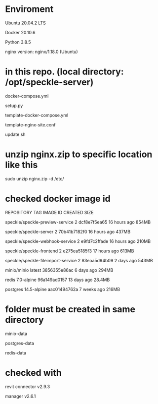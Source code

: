 # Enviroment

Ubuntu 20.04.2 LTS

Docker 20.10.6

Python 3.8.5

nginx version: nginx/1.18.0 (Ubuntu)

# in this repo. (local directory: /opt/speckle-server)

docker-compose.yml

setup.py

template-docker-compose.yml

template-nginx-site.conf

update.sh

# unzip nginx.zip to specific location like this

sudo unzip nginx.zip -d /etc/

# checked docker image id

REPOSITORY                           TAG           IMAGE ID       CREATED         SIZE

speckle/speckle-preview-service      2             dcf8e7f5ea65   16 hours ago    854MB

speckle/speckle-server               2             70b41b7182f0   16 hours ago    437MB

speckle/speckle-webhook-service      2             e9fd7c2ffade   16 hours ago    210MB

speckle/speckle-frontend             2             e275ea5185f3   17 hours ago    613MB

speckle/speckle-fileimport-service   2             83eaa5d94b09   2 days ago      543MB

minio/minio                          latest        3856355e86ac   6 days ago      294MB

redis                                7.0-alpine    96a149ad0157   13 days ago     28.4MB

postgres                             14.5-alpine   aac01494762a   7 weeks ago     216MB

# folder must be created in same directory

minio-data

postgres-data

redis-data

# checked with

revit connector v2.9.3

manager v2.6.1
